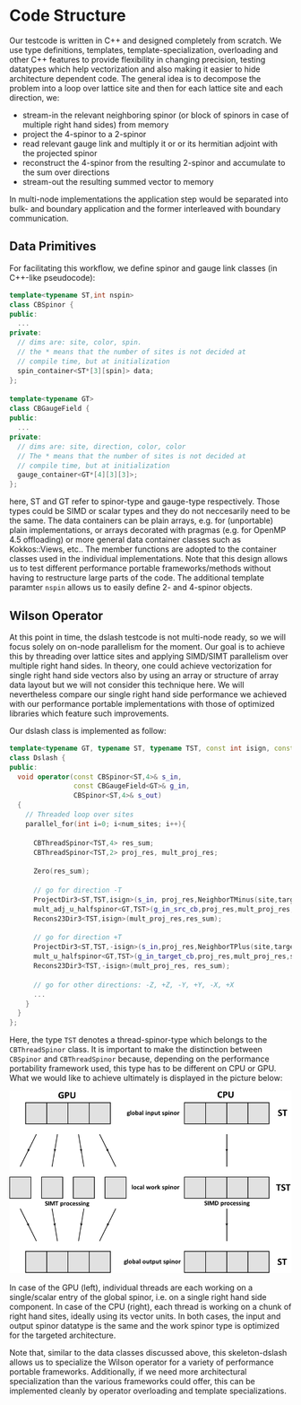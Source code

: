 # Code Structure

Our testcode is written in C++ and designed completely from scratch. We use type definitions, templates, template-specialization, overloading and other C++ features to provide flexibility in changing precision, testing datatypes which help vectorization and also making it easier to hide architecture dependent code. The general idea is to decompose the problem into a loop over lattice site and then for each lattice site and each direction, we:

* stream-in the relevant neighboring spinor (or block of spinors in case of multiple right hand sides) from memory
* project the 4-spinor to a 2-spinor
* read relevant gauge link and multiply it or or its hermitian adjoint with the projected spinor 
* reconstruct the 4-spinor from the resulting 2-spinor and accumulate to the sum over directions
* stream-out the resulting summed vector to memory

In multi-node implementations the application step would be separated into bulk- and boundary application and the former interleaved with boundary communication.

## Data Primitives
For facilitating this workflow, we define spinor and gauge link classes (in C++-like pseudocode):

```C++
template<typename ST,int nspin> 
class CBSpinor {
public: 
  ...
private:
  // dims are: site, color, spin. 
  // the * means that the number of sites is not decided at
  // compile time, but at initialization
  spin_container<ST*[3][spin]> data;
};

template<typename GT> 
class CBGaugeField {
public:
  ...
private:
  // dims are: site, direction, color, color
  // The * means that the number of sites is not decided at 
  // compile time, but at initialization
  gauge_container<GT*[4][3][3]>;
};
```

here, ST and GT refer to spinor-type and gauge-type respectively. Those types could be SIMD or scalar types and they do not neccesarily need to be the same. The data containers can be plain arrays, e.g. for (unportable) plain implementations, or arrays decorated with pragmas (e.g. for OpenMP 4.5 offloading) or more general data container classes such as Kokkos::Views, etc.. The member functions are adopted to the container classes used in the individual implementations. Note that this design allows us to test different performance portable frameworks/methods without having to restructure large parts of the code. The additional template paramter ```nspin``` allows us to easily define 2- and 4-spinor objects. 


## Wilson Operator

At this point in time, the dslash testcode is not multi-node ready, so we will focus solely on on-node parallelism for the moment. Our goal is to achieve this by threading over lattice sites and applying SIMD/SIMT parallelism over multiple right hand sides. In theory, one could achieve vectorization for single right hand side vectors also by using an array or structure of array data layout but we will not consider this technique here. We will nevertheless compare our single right hand side performance we achieved with our performance portable implementations with those of optimized libraries which feature such improvements.

Our dslash class is implemented as follow:

```C++
template<typename GT, typename ST, typename TST, const int isign, const int target_cb>>
class Dslash {
public:
  void operator(const CBSpinor<ST,4>& s_in,
                const CBGaugeField<GT>& g_in,
                CBSpinor<ST,4>& s_out)
  {
    // Threaded loop over sites
    parallel_for(int i=0; i<num_sites; i++){

      CBThreadSpinor<TST,4> res_sum;
      CBThreadSpinor<TST,2> proj_res, mult_proj_res;

      Zero(res_sum);

      // go for direction -T
      ProjectDir3<ST,TST,isign>(s_in, proj_res,NeighborTMinus(site,target_cb));
      mult_adj_u_halfspinor<GT,TST>(g_in_src_cb,proj_res,mult_proj_res,NeighborTMinus(site,target_cb),3);
      Recons23Dir3<TST,isign>(mult_proj_res,res_sum);
            
      // go for direction +T
      ProjectDir3<ST,TST,-isign>(s_in,proj_res,NeighborTPlus(site,target_cb));
      mult_u_halfspinor<GT,TST>(g_in_target_cb,proj_res,mult_proj_res,site,NeighborTPlus(site,target_cb),3);
      Recons23Dir3<TST,-isign>(mult_proj_res, res_sum);

      // go for other directions: -Z, +Z, -Y, +Y, -X, +X
      ...
    }
  }
};
```

Here, the type ```TST``` denotes a thread-spinor-type which belongs to the ```CBThreadSpinor``` class. It is important to make the distinction between ```CBSpinor``` and ```CBThreadSpinor``` because, depending on the performance portability framework used, this type has to be different on CPU or GPU. What we would like to achieve ultimately is displayed in the picture below:

![Vectorization on GPU and CPU](images/gpu_vs_cpu_vec.png)

In case of the GPU (left), individual threads are each working on a single/scalar entry of the global spinor, i.e. on a single right hand side component. In case of the CPU (right), each thread is working on a chunk of right hand sites, ideally using its vector units. In both cases, the input and output spinor datatype is the same and the work spinor type is optimized for the targeted architecture. 

Note that, similar to the data classes discussed above, this skeleton-dslash allows us to specialize the Wilson operator for a variety of performance portable frameworks. Additionally, if we need more architectural specialization than the various frameworks could offer, this can be implemented cleanly by operator overloading and template specializations.